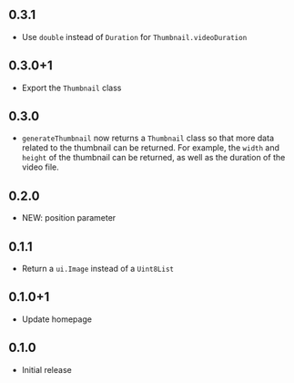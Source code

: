 ## 0.3.1
* Use `double` instead of `Duration` for `Thumbnail.videoDuration`

## 0.3.0+1
* Export the `Thumbnail` class

## 0.3.0
* `generateThumbnail` now returns a `Thumbnail` class so that more data related to the thumbnail can be returned.
For example, the `width` and `height` of the thumbnail can be returned, as well as the duration of the video file.

## 0.2.0
* NEW: position parameter

## 0.1.1
* Return a `ui.Image` instead of a `Uint8List`

## 0.1.0+1
* Update homepage

## 0.1.0

* Initial release

